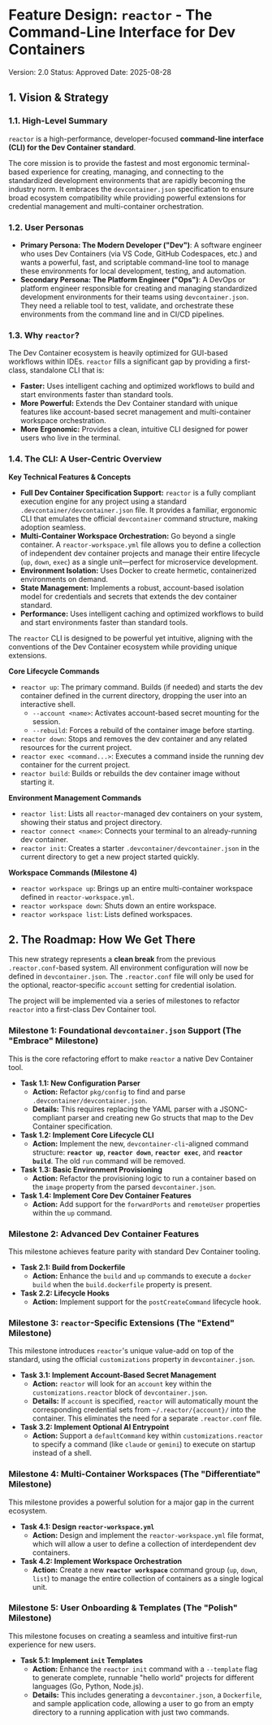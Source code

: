 # **Feature Design: `reactor` - The Command-Line Interface for Dev Containers**

Version: 2.0
Status: Approved
Date: 2025-08-28

## **1. Vision & Strategy**

### **1.1. High-Level Summary**

`reactor` is a high-performance, developer-focused **command-line interface (CLI) for the Dev Container standard**.

The core mission is to provide the fastest and most ergonomic terminal-based experience for creating, managing, and connecting to the standardized development environments that are rapidly becoming the industry norm. It embraces the `devcontainer.json` specification to ensure broad ecosystem compatibility while providing powerful extensions for credential management and multi-container orchestration.

### **1.2. User Personas**

*   **Primary Persona: The Modern Developer ("Dev")**: A software engineer who uses Dev Containers (via VS Code, GitHub Codespaces, etc.) and wants a powerful, fast, and scriptable command-line tool to manage these environments for local development, testing, and automation.
*   **Secondary Persona: The Platform Engineer ("Ops")**: A DevOps or platform engineer responsible for creating and managing standardized development environments for their teams using `devcontainer.json`. They need a reliable tool to test, validate, and orchestrate these environments from the command line and in CI/CD pipelines.

### **1.3. Why `reactor`?**

The Dev Container ecosystem is heavily optimized for GUI-based workflows within IDEs. `reactor` fills a significant gap by providing a first-class, standalone CLI that is:
*   **Faster:** Uses intelligent caching and optimized workflows to build and start environments faster than standard tools.
*   **More Powerful:** Extends the Dev Container standard with unique features like account-based secret management and multi-container workspace orchestration.
*   **More Ergonomic:** Provides a clean, intuitive CLI designed for power users who live in the terminal.

### **1.4. The CLI: A User-Centric Overview**

**Key Technical Features & Concepts**

*   **Full Dev Container Specification Support:** `reactor` is a fully compliant execution engine for any project using a standard `.devcontainer/devcontainer.json` file. It provides a familiar, ergonomic CLI that emulates the official `devcontainer` command structure, making adoption seamless.
*   **Multi-Container Workspace Orchestration:** Go beyond a single container. A `reactor-workspace.yml` file allows you to define a collection of independent dev container projects and manage their entire lifecycle (`up`, `down`, `exec`) as a single unit—perfect for microservice development.
*   **Environment Isolation:** Uses Docker to create hermetic, containerized environments on demand.
*   **State Management:** Implements a robust, account-based isolation model for credentials and secrets that extends the dev container standard.
*   **Performance:** Uses intelligent caching and optimized workflows to build and start environments faster than standard tools.

The `reactor` CLI is designed to be powerful yet intuitive, aligning with the conventions of the Dev Container ecosystem while providing unique extensions.

**Core Lifecycle Commands**
*   `reactor up`: The primary command. Builds (if needed) and starts the dev container defined in the current directory, dropping the user into an interactive shell.
    *   `--account <name>`: Activates account-based secret mounting for the session.
    *   `--rebuild`: Forces a rebuild of the container image before starting.
*   `reactor down`: Stops and removes the dev container and any related resources for the current project.
*   `reactor exec <command...>`: Executes a command inside the running dev container for the current project.
*   `reactor build`: Builds or rebuilds the dev container image without starting it.

**Environment Management Commands**
*   `reactor list`: Lists all `reactor`-managed dev containers on your system, showing their status and project directory.
*   `reactor connect <name>`: Connects your terminal to an already-running dev container.
*   `reactor init`: Creates a starter `.devcontainer/devcontainer.json` in the current directory to get a new project started quickly.

**Workspace Commands (Milestone 4)**
*   `reactor workspace up`: Brings up an entire multi-container workspace defined in `reactor-workspace.yml`.
*   `reactor workspace down`: Shuts down an entire workspace.
*   `reactor workspace list`: Lists defined workspaces.

## **2. The Roadmap: How We Get There**

This new strategy represents a **clean break** from the previous `.reactor.conf`-based system. All environment configuration will now be defined in `devcontainer.json`. The `.reactor.conf` file will only be used for the optional, reactor-specific `account` setting for credential isolation.

The project will be implemented via a series of milestones to refactor `reactor` into a first-class Dev Container tool.

### **Milestone 1: Foundational `devcontainer.json` Support (The "Embrace" Milestone)**

This is the core refactoring effort to make `reactor` a native Dev Container tool.

*   **Task 1.1: New Configuration Parser**
    *   **Action:** Refactor `pkg/config` to find and parse `.devcontainer/devcontainer.json`.
    *   **Details:** This requires replacing the YAML parser with a JSONC-compliant parser and creating new Go structs that map to the Dev Container specification.
*   **Task 1.2: Implement Core Lifecycle CLI**
    *   **Action:** Implement the new, `devcontainer-cli`-aligned command structure: **`reactor up`**, **`reactor down`**, **`reactor exec`**, and **`reactor build`**. The old `run` command will be removed.
*   **Task 1.3: Basic Environment Provisioning**
    *   **Action:** Refactor the provisioning logic to run a container based on the `image` property from the parsed `devcontainer.json`.
*   **Task 1.4: Implement Core Dev Container Features**
    *   **Action:** Add support for the `forwardPorts` and `remoteUser` properties within the `up` command.

### **Milestone 2: Advanced Dev Container Features**

This milestone achieves feature parity with standard Dev Container tooling.

*   **Task 2.1: Build from Dockerfile**
    *   **Action:** Enhance the `build` and `up` commands to execute a `docker build` when the `build.dockerfile` property is present.
*   **Task 2.2: Lifecycle Hooks**
    *   **Action:** Implement support for the `postCreateCommand` lifecycle hook.

### **Milestone 3: `reactor`-Specific Extensions (The "Extend" Milestone)**

This milestone introduces `reactor`'s unique value-add on top of the standard, using the official `customizations` property in `devcontainer.json`.

*   **Task 3.1: Implement Account-Based Secret Management**
    *   **Action:** `reactor` will look for an `account` key within the `customizations.reactor` block of `devcontainer.json`.
    *   **Details:** If `account` is specified, `reactor` will automatically mount the corresponding credential sets from `~/.reactor/{account}/` into the container. This eliminates the need for a separate `.reactor.conf` file.
*   **Task 3.2: Implement Optional AI Entrypoint**
    *   **Action:** Support a `defaultCommand` key within `customizations.reactor` to specify a command (like `claude` or `gemini`) to execute on startup instead of a shell.

### **Milestone 4: Multi-Container Workspaces (The "Differentiate" Milestone)**

This milestone provides a powerful solution for a major gap in the current ecosystem.

*   **Task 4.1: Design `reactor-workspace.yml`**
    *   **Action:** Design and implement the `reactor-workspace.yml` file format, which will allow a user to define a collection of interdependent dev containers.
*   **Task 4.2: Implement Workspace Orchestration**
    *   **Action:** Create a new **`reactor workspace`** command group (`up`, `down`, `list`) to manage the entire collection of containers as a single logical unit.

### **Milestone 5: User Onboarding & Templates (The "Polish" Milestone)**

This milestone focuses on creating a seamless and intuitive first-run experience for new users.

*   **Task 5.1: Implement `init` Templates**
    *   **Action:** Enhance the `reactor init` command with a `--template` flag to generate complete, runnable "hello world" projects for different languages (Go, Python, Node.js).
    *   **Details:** This includes generating a `devcontainer.json`, a `Dockerfile`, and sample application code, allowing a user to go from an empty directory to a running application with just two commands.
